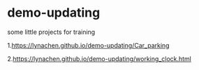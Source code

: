 # demo-updating
some little projects for training

1.https://lynachen.github.io/demo-updating/Car_parking

2.https://lynachen.github.io/demo-updating/working_clock.html
